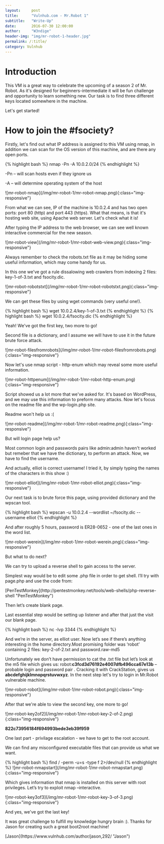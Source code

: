 ```yaml
---
layout:     post
title:      "Vulnhub.com - Mr.Robot 1"
subtitle:   "Write-Up"
date:       2016-07-30 12:00:00
author:     "W3ndige"
header-img: "img/mr-robot-1-header.jpg"
permalink: /:title/
category: Vulnhub
---
```

<h1>Introduction</h1>
<p>This VM is a great way to celebrate the upcoming of a season 2 of Mr. Robot. As it's designed for beginners-intermediate it will be fun challenge and opportunity to learn something new. Our task is to find three different keys located somewhere in the machine. </p>
<p>Let's get started!</p>
<h1>How to join the #fsociety?</h1>
<p>Firstly, let's find out what IP address is assigned to this VM using nmap, in addition we can scan for the OS version of this machine, and are there any open ports.</p>
{% highlight bash %}
nmap -Pn -A 10.0.2.0/24
{% endhighlight %}
<p>-Pn – will scan hosts even if they ignore us</p>
<p>-A – will determine operating system of the host</p>
![mr-robot-nmap](/img/mr-robot-1/mr-robot-nmap.png){:class="img-responsive"}
<p>From what we can see, IP of the machine is 10.0.2.4 and has two open ports: port 80 (http) and port 443 (https). What that means, is that it's hosting web site, using Apache web server. Let's check what it is!</p>
<p>After typing the IP address to the web browser, we can see well known interactive commercial for the new season.</p>
![mr-robot-view](/img/mr-robot-1/mr-robot-web-view.png){:class="img-responsive"}
<p>Always remember to check the robots.txt file as it may be hiding some useful information, which may come handy for us.</p>
<p>In this one we've got a rule dissalowing web crawlers from indexing 2 files: key-1-of-3.txt and fsocity.dic.</p>
![mr-robot-robotstxt](/img/mr-robot-1/mr-robot-robotstxt.png){:class="img-responsive"}
<p>We can get these files by using wget commands (very useful one!).</p>
{% highlight bash %}
wget 10.0.2.4/key-1-of-3.txt
{% endhighlight %}
{% highlight bash %}
wget 10.0.2.4/fsocity.dic
{% endhighlight %}
<p>Yeah! We've got the first key, two more to go!</p>
<p>Second file is a dictionary, and I assume we will have to use it in the future brute force attack.</p>
![mr-robot-filesfromrobots](/img/mr-robot-1/mr-robot-filesfromrobots.png){:class="img-responsive"}
<p>Now let's use nmap script - http-enum which may reveal some more useful information.</p>
![mr-robot-httpenum](/img/mr-robot-1/mr-robot-http-enum.png){:class="img-responsive"}
<p>Script showed us a lot more that we've asked for. It's based on WordPress, and we may use this information to preform many attacks. Now let's focus on the readme file and the wp-login.php site.</p>
<p>Readme won't help us :(</p>
![mr-robot-readme](/img/mr-robot-1/mr-robot-readme.png){:class="img-responsive"}
<p>But will login page help us?</p>
<p>Most common login and passwords pairs like admin:admin haven't worked but remeber that we have the dictionary, to perform an attack. Now, we have to find the username. </p>
<p>And actually, elliot is correct username! I tried it, by simply typing the names of the characters in this show :)</p>
![mr-robot-elliot](/img/mr-robot-1/mr-robot-elliot.png){:class="img-responsive"}
<p>Our next task is to brute force this page, using provided dictionary and the wpscan tool.</p>
{% highlight bash %}
wpscan -u 10.0.2.4 --wordlist ~/fsocity.dic --username elliot
{% endhighlight %}
<p>And after roughly 5 hours, password is ER28-0652 - one of the last ones in the word list.</p>
![mr-robot-werein](/img/mr-robot-1/mr-robot-werein.png){:class="img-responsive"}
<p>But what to do next?</p>
<p>We can try to upload a reverse shell to gain access to the server.</p>
<p>Simplest way would be to edit some .php file in order to get shell. I’ll try with page.php and use the code from:</p> [PenTestMonkey](http://pentestmonkey.net/tools/web-shells/php-reverse-shell "PenTestMonkey")
<p>Then let’s create blank page.</p>
<p>Last essential step would be setting up listener and after that just the visit our blank page.</p>
{% highlight bash %}
nc -lvp 3344
{% endhighlight %}
<p>And we’re in the server, as elliot user. Now let’s see if there’s anything interesting in the home directory.Most promising folder was ‘robot’ containing 2 files: key-2-of-2.txt and password.raw-md5</p>
<p>Unfortunately we don’t have permission to cat the .txt file but let’s look at the m5 file which gives us: robot:<b>c3fcd3d76192e4007dfb496cca67e13b</b> – probable login and password pair . Cracking it with CrackStation, gives us <b>abcdefghijklmnopqrstuvwxyz</b>. In the next step let's try to login in Mr.Robot vulnerable machine.</p>
![mr-robot-robot](/img/mr-robot-1/mr-robot-robot.png){:class="img-responsive"}
<p>After that we're able to view the second key, one more to go!</p>
![mr-robot-key2of2](/img/mr-robot-1/mr-robot-key-2-of-2.png){:class="img-responsive"}
<p><b>822c73956184f694993bede3eb39f959</b></p>
<p>One last part - privilage escalation - we have to get to the root account.</p>
<p>We can find any misconfigured executable files that can provide us what we want.</p>
{% highlight bash %}
find / -perm -u=s -type f 2>/dev/null
{% endhighlight %}
![mr-robot-nmapstart](/img/mr-robot-1/mr-robot-nmapstart.png){:class="img-responsive"}
<p>Which gives information that nmap is installed on this server with root privileges. Let’s try to exploit nmap –interactive.</p>
![mr-robot-key3of3](/img/mr-robot-1/mr-robot-key-3-of-3.png){:class="img-responsive"}
<p>And yes, we've got the last key!</p>
<p>It was great challenge to fulfill my knowledge hungry brain :). Thanks for Jason for creating such a great boot2root machine!</p>
[Jason](https://www.vulnhub.com/author/jason,292/ "Jason")
